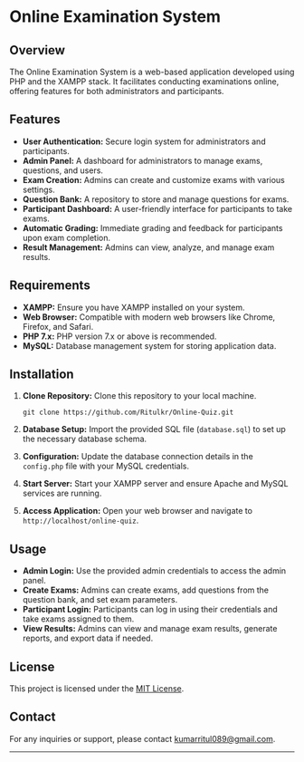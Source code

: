 
# Online Examination System

## Overview

The Online Examination System is a web-based application developed using PHP and the XAMPP stack. It facilitates conducting examinations online, offering features for both administrators and participants.

## Features

- **User Authentication:** Secure login system for administrators and participants.
- **Admin Panel:** A dashboard for administrators to manage exams, questions, and users.
- **Exam Creation:** Admins can create and customize exams with various settings.
- **Question Bank:** A repository to store and manage questions for exams.
- **Participant Dashboard:** A user-friendly interface for participants to take exams.
- **Automatic Grading:** Immediate grading and feedback for participants upon exam completion.
- **Result Management:** Admins can view, analyze, and manage exam results.

## Requirements

- **XAMPP:** Ensure you have XAMPP installed on your system.
- **Web Browser:** Compatible with modern web browsers like Chrome, Firefox, and Safari.
- **PHP 7.x:** PHP version 7.x or above is recommended.
- **MySQL:** Database management system for storing application data.

## Installation

1. **Clone Repository:** Clone this repository to your local machine.
   ```
   git clone https://github.com/Ritulkr/Online-Quiz.git
   ```

2. **Database Setup:** Import the provided SQL file (`database.sql`) to set up the necessary database schema.
   
3. **Configuration:** Update the database connection details in the `config.php` file with your MySQL credentials.
   
4. **Start Server:** Start your XAMPP server and ensure Apache and MySQL services are running.

5. **Access Application:** Open your web browser and navigate to `http://localhost/online-quiz`.

## Usage

- **Admin Login:** Use the provided admin credentials to access the admin panel.
- **Create Exams:** Admins can create exams, add questions from the question bank, and set exam parameters.
- **Participant Login:** Participants can log in using their credentials and take exams assigned to them.
- **View Results:** Admins can view and manage exam results, generate reports, and export data if needed.

## License

This project is licensed under the [MIT License](LICENSE).

## Contact

For any inquiries or support, please contact [kumarritul089@gmail.com](mailto:kumarritul089@gmail.com).

---
